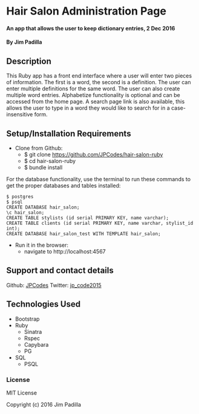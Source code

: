 # Hair Salon Administration Page

#### An app that allows the user to keep dictionary entries, 2 Dec 2016

#### By Jim Padilla

## Description

This Ruby app has a front end interface where a user will enter two pieces of information. The first is a word, the second is a definition. The user can enter multiple definitions for the same word. The user can also create multiple word entries. Alphabetize functionality is optional and can be accessed from the home page. A search page link is also available, this allows the user to type in a word they would like to search for in a case-insensitive form.

## Setup/Installation Requirements

* Clone from Github:
  * $ git clone https://github.com/JPCodes/hair-salon-ruby
  * $ cd hair-salon-ruby
  * $ bundle install

For the database functionality, use the terminal to run these commands to get the proper databases and tables installed:

```
$ postgres
$ psql
CREATE DATABASE hair_salon;
\c hair_salon;
CREATE TABLE stylists (id serial PRIMARY KEY, name varchar);
CREATE TABLE clients (id serial PRIMARY KEY, name varchar, stylist_id int);
CREATE DATABASE hair_salon_test WITH TEMPLATE hair_salon;
```

* Run it in the browser:
  * navigate to http://localhost:4567

## Support and contact details

Github: [JPCodes](https://github.com/JPCodes)
Twitter: [jp_code2015](https://twitter.com/jp_code2015)

## Technologies Used

* Bootstrap
* Ruby
  * Sinatra
  * Rspec
  * Capybara
  * PG
* SQL
  * PSQL

### License

MIT License

Copyright (c) 2016 Jim Padilla
